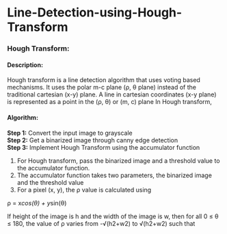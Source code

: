 # Line-Detection-using-Hough-Transform

### Hough Transform:

#### Description:

Hough transform is a line detection algorithm that uses voting based
mechanisms. It uses the polar m-c plane (ρ, θ plane) instead of the traditional cartesian (x-y)
plane. A line in cartesian coordinates (x-y plane) is represented as a point in the (ρ, θ) or (m,
c) plane In Hough transform,


#### Algorithm:
<b>Step 1:</b> Convert the input image to grayscale <br>
<b>Step 2:</b> Get a binarized image through canny edge detection <br>
<b>Step 3:</b> Implement Hough Transform using the accumulator function <br>

1.	For Hough transform, pass the binarized image and a threshold value to the accumulator function.
2.	The accumulator function takes two parameters, the binarized image and the threshold value
3.	For a pixel (x, y), the ρ value is calculated using 

ρ = x*cos(θ) + y*sin(θ)

If height of the image is h and the width of the image is w, then for all  0 ≤ θ ≤ 180, the value of ρ varies from -√(h2+w2) to √(h2+w2)
such that


